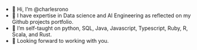 - 👋 Hi, I’m @charlesrono
- 🌱 I have expertise in Data science and  AI Engineering as reflected on my Github projects portfolio.
- 👀 I’m self-taught on python, SQL, Java, Javascript, Typescript, Ruby, R, Scala, and Rust.
- 🌱 Looking forward to working with you.
